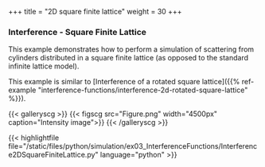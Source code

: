 +++
title = "2D square finite lattice"
weight = 30
+++

### Interference - Square Finite Lattice

This example demonstrates how to perform a simulation of scattering from cylinders distributed in a square finite lattice (as opposed to the standard infinite lattice model).

This example is similar to [Interference of a rotated square lattice]({{% ref-example "interference-functions/interference-2d-rotated-square-lattice" %}}).

{{< galleryscg >}}
{{< figscg src="Figure.png" width="4500px" caption="Intensity image">}}
{{< /galleryscg >}}

{{< highlightfile file="/static/files/python/simulation/ex03_InterferenceFunctions/Interference2DSquareFiniteLattice.py" language="python" >}}
